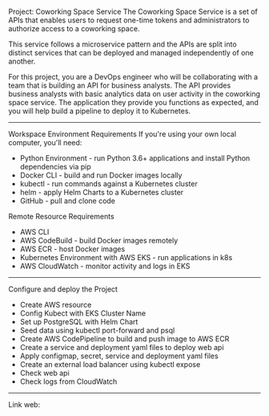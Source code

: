 Project: Coworking Space Service
The Coworking Space Service is a set of APIs that enables users to request one-time tokens and administrators to authorize access to a coworking space.

This service follows a microservice pattern and the APIs are split into distinct services that can be deployed and managed independently of one another.

For this project, you are a DevOps engineer who will be collaborating with a team that is building an API for business analysts. 
The API provides business analysts with basic analytics data on user activity in the coworking space service. The application they provide you functions 
as expected, and you will help build a pipeline to deploy it to Kubernetes.

---------------------------------------
Workspace Environment Requirements
If you're using your own local computer, you'll need:

- Python Environment - run Python 3.6+ applications and install Python dependencies via pip
- Docker CLI - build and run Docker images locally
- kubectl - run commands against a Kubernetes cluster
- helm - apply Helm Charts to a Kubernetes cluster
- GitHub - pull and clone code

Remote Resource Requirements

- AWS CLI
- AWS CodeBuild - build Docker images remotely
- AWS ECR - host Docker images
- Kubernetes Environment with AWS EKS - run applications in k8s
- AWS CloudWatch - monitor activity and logs in EKS

---------------------------------------
Configure and deploy the Project
- Create AWS resource
- Config Kubect with EKS Cluster Name
- Set up PostgreSQL with Helm Chart
- Seed data using kubectl port-forward and psql
- Create AWS CodePipeline to build and push image to AWS ECR
- Create a service and deployment yaml files to deploy web api
- Apply configmap, secret, service and deployment yaml files
- Create an external load balancer using kubectl expose
- Check web api
- Check logs from CloudWatch

---------------------------------------
Link web:  